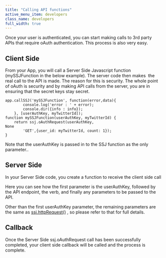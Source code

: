 ```yaml
---
title: "Calling API functions"
active_menu_item: developers
class_name: developers
full_width: true
---
```



Once your user is authenticated, you can start making calls to 3rd party APIs that require oAuth authentication. This process is also very easy.

## Client Side

From your App, you will call a Server Side Javascript function (mySSJFunction in the below example). The server code then makes  the real call to the API is made. The reason for this is security. The whole point of oAuth is security and by making API calls from the server, you are in ensuring that the secret keys stay secret.

    app.callSSJ('mySSJFunction', function(error,data){
            console.log('error : ' + error);
            console.dir({info : info});
        }, [userAuthKey, myTwitterId]);
    function mySSJFunction(userAuthKey, myTwitterId) {
        return ssj.oAuthRequest(userAuthKey, 
    None
            'GET',{user_id: myTwitterId, count: 1});
    }
   

Note that the userAuthKey is passed in to the SSJ function as the only parameter..

## Server Side

In your Server Side code, you create a function to receive the client side call

Here you can see how the first parameter is the userAuthKey, followed by the API endpoint, the verb, and finally any parameters to be passed to the API.

Other than the first userAuthKey parameter, the remaining parameters are the same as [ssj.httpRequest()](../../../scripting-apis/server-side-api/ssj-object/web-service-calls/httprequest2) , so please refer to that for full details.

## Callback

Once the Server Side ssj.oAuthRequest call has been successfully completed, your client side callback will be called and the process is complete.

